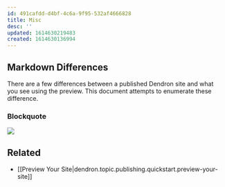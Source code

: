 ```yaml
---
id: 491cafdd-d4bf-4c6a-9f95-532af4666828
title: Misc
desc: ''
updated: 1614630219483
created: 1614630136994
---
```



## Markdown Differences

There are a few differences between a published Dendron site and what you see using the preview. This document attempts to enumerate these difference. 

### Blockquote

![](https://foundation-prod-assetspublic53c57cce-8cpvgjldwysl.s3-us-west-2.amazonaws.com/assets/images/Markdown_-_Dendron.jpg)

## Related
- [[Preview Your Site|dendron.topic.publishing.quickstart.preview-your-site]]